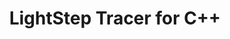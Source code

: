 ---
title: LightStep Tracer for C++
registryType: tracer
tags:
  - c++
  - lightstep
  - tracer
repo: https://github.com/lightstep/lightstep-tracer-cpp
license: "MIT"
description: "Client library for the LightStep Tracer that supports C++"
authors: LightStep
otVersion: latest
---
